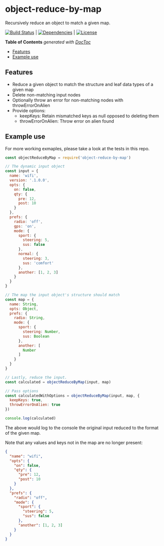 # object-reduce-by-map
Recursively reduce an object to match a given map.

[![Build Status](https://travis-ci.org/johndcarmichael/object-reduce-by-map.svg?branch=master)](https://travis-ci.org/johndcarmichael/object-reduce-by-map) | [![Dependencies](https://david-dm.org/johndcarmichael/object-reduce-by-map.svg)](https://david-dm.org/johndcarmichael/object-reduce-by-map) | [![License](http://img.shields.io/npm/l/object-reduce-by-map.svg)](https://github.com/johndcarmichael/object-reduce-by-map/blob/master/LICENSE)

<!-- START doctoc generated TOC please keep comment here to allow auto update -->
<!-- DON'T EDIT THIS SECTION, INSTEAD RE-RUN doctoc TO UPDATE -->
**Table of Contents**  *generated with [DocToc](https://github.com/thlorenz/doctoc)*

- [Features](#features)
- [Example use](#example-use)

<!-- END doctoc generated TOC please keep comment here to allow auto update -->

## Features
 - Reduce a given object to match the structure and leaf data types of a given map
 - Delete non-matching input nodes
 - Optionally throw an error for non-matching nodes with throwErrorOnAlien
 - Provide options:
   -  keepKeys: Retain mismatched keys as null opposed to deleting them 
   -  throwErrorOnAlien: Throw error on alien found

## Example use
For more working exmaples, please take a look at the tests in this repo.
```js
const objectReduceByMap = require('object-reduce-by-map')

// The dynamic input object
const input = {
  name: 'wifi',
  version: '.1.0.0',
  opts: {
    on: false,
    qty: {
      pre: 12,
      post: 10
    }
  },
  prefs: {
    radio: 'off',
    gps: 'on',
    mode: {
      sport: {
        steering: 5,
        sus: false
      },
      normal: {
        steering: 3,
        sus: 'comfort'
      },
      another: [1, 2, 3]
    }
  }
}

// The map the input object's structure should match
const map = {
  name: String,
  opts: Object,
  prefs: {
    radio: String,
    mode: {
      sport: {
        steering: Number,
        sus: Boolean
      },
      another: [
        Number
      ]
    }
  }
}

// Lastly, reduce the input.
const calculated = objectReduceByMap(input, map)

// Pass options
const calculatedWithOptions = objectReduceByMap(input, map, {
  keepKeys: true,
  throwErrorOnAlien: true
})

console.log(calculated)
```

The above would log to the console the original input reduced to the format of the given map.

Note that any values and keys not in the map are no longer present:
```json
{
  "name": "wifi",
  "opts": {
    "on": false,
    "qty": {
      "pre": 12,
      "post": 10
    }
  },
  "prefs": {
    "radio": "off",
    "mode": {
      "sport": {
        "steering": 5,
        "sus": false
      },
      "another": [1, 2, 3]
    }
  }
}
```
